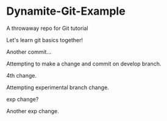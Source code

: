 Dynamite-Git-Example
====================

A throwaway repo for Git tutorial

Let's learn git basics together!

Another commit... 

Attempting to make a change and commit on develop branch.

4th change.

Attempting experimental branch change.

exp change?

Another exp change.
